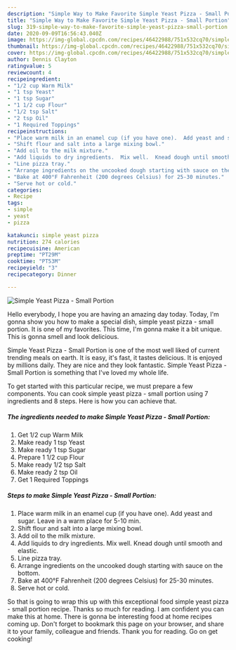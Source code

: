```yaml
---
description: "Simple Way to Make Favorite Simple Yeast Pizza - Small Portion"
title: "Simple Way to Make Favorite Simple Yeast Pizza - Small Portion"
slug: 319-simple-way-to-make-favorite-simple-yeast-pizza-small-portion
date: 2020-09-09T16:56:43.040Z
image: https://img-global.cpcdn.com/recipes/46422988/751x532cq70/simple-yeast-pizza-small-portion-recipe-main-photo.jpg
thumbnail: https://img-global.cpcdn.com/recipes/46422988/751x532cq70/simple-yeast-pizza-small-portion-recipe-main-photo.jpg
cover: https://img-global.cpcdn.com/recipes/46422988/751x532cq70/simple-yeast-pizza-small-portion-recipe-main-photo.jpg
author: Dennis Clayton
ratingvalue: 5
reviewcount: 4
recipeingredient:
- "1/2 cup Warm Milk"
- "1 tsp Yeast"
- "1 tsp Sugar"
- "1 1/2 cup Flour"
- "1/2 tsp Salt"
- "2 tsp Oil"
- "1 Required Toppings"
recipeinstructions:
- "Place warm milk in an enamel cup (if you have one).  Add yeast and sugar.  Leave in a warm place for 5-10 min."
- "Shift flour and salt into a large mixing bowl."
- "Add oil to the milk mixture."
- "Add liquids to dry ingredients.  Mix well.  Knead dough until smooth and elastic."
- "Line pizza tray."
- "Arrange ingredients on the uncooked dough starting with sauce on the bottom."
- "Bake at 400°F Fahrenheit (200 degrees Celsius) for 25-30 minutes."
- "Serve hot or cold."
categories:
- Recipe
tags:
- simple
- yeast
- pizza

katakunci: simple yeast pizza 
nutrition: 274 calories
recipecuisine: American
preptime: "PT29M"
cooktime: "PT53M"
recipeyield: "3"
recipecategory: Dinner

---
```



![Simple Yeast Pizza - Small Portion](https://img-global.cpcdn.com/recipes/46422988/751x532cq70/simple-yeast-pizza-small-portion-recipe-main-photo.jpg)

Hello everybody, I hope you are having an amazing day today. Today, I'm gonna show you how to make a special dish, simple yeast pizza - small portion. It is one of my favorites. This time, I'm gonna make it a bit unique. This is gonna smell and look delicious.



Simple Yeast Pizza - Small Portion is one of the most well liked of current trending meals on earth. It is easy, it's fast, it tastes delicious. It is enjoyed by millions daily. They are nice and they look fantastic. Simple Yeast Pizza - Small Portion is something that I've loved my whole life.


To get started with this particular recipe, we must prepare a few components. You can cook simple yeast pizza - small portion using 7 ingredients and 8 steps. Here is how you can achieve that.

<!--inarticleads1-->

##### The ingredients needed to make Simple Yeast Pizza - Small Portion:

1. Get 1/2 cup Warm Milk
1. Make ready 1 tsp Yeast
1. Make ready 1 tsp Sugar
1. Prepare 1 1/2 cup Flour
1. Make ready 1/2 tsp Salt
1. Make ready 2 tsp Oil
1. Get 1 Required Toppings




<!--inarticleads2-->

##### Steps to make Simple Yeast Pizza - Small Portion:

1. Place warm milk in an enamel cup (if you have one).  Add yeast and sugar.  Leave in a warm place for 5-10 min.
1. Shift flour and salt into a large mixing bowl.
1. Add oil to the milk mixture.
1. Add liquids to dry ingredients.  Mix well.  Knead dough until smooth and elastic.
1. Line pizza tray.
1. Arrange ingredients on the uncooked dough starting with sauce on the bottom.
1. Bake at 400°F Fahrenheit (200 degrees Celsius) for 25-30 minutes.
1. Serve hot or cold.




So that is going to wrap this up with this exceptional food simple yeast pizza - small portion recipe. Thanks so much for reading. I am confident you can make this at home. There is gonna be interesting food at home recipes coming up. Don't forget to bookmark this page on your browser, and share it to your family, colleague and friends. Thank you for reading. Go on get cooking!
